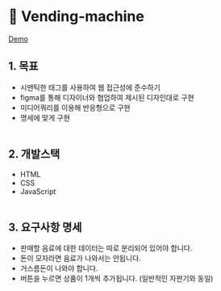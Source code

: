 # 🥤 Vending-machine

[Demo]()

## 1. 목표

- 시맨틱한 태그를 사용하여 웹 접근성에 준수하기
- figma를 통해 디자이너와 협업하여 제시된 디자인대로 구현
- 미디어쿼리를 이용해 반응형으로 구현
- 명세에 맞게 구현
  <br><br>

## 2. 개발스택

- HTML
- CSS
- JavaScript
  <br><br>

## 3. 요구사항 명세

- 판매할 음료에 대한 데이터는 따로 분리되어 있어야 합니다.
- 돈이 모자라면 음료가 나와서는 안됩니다.
- 거스름돈이 나와야 합니다.
- 버튼을 누르면 상품이 1개씩 추가됩니다. (일반적인 자판기와 동일)
  <br><br>
